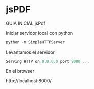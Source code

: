 # jsPDF

GUIA INICIAL jsPdf

Iniciar servidor local con python

```javascript
python -m SimpleHTTPServer
```

Levantamos el servidor 

```javascript
Serving HTTP on 0.0.0.0 port 8000 ...
````

En el browser 

http://localhost:8000/
